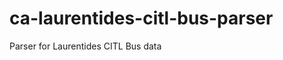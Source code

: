 ca-laurentides-citl-bus-parser
==============================

Parser for Laurentides CITL Bus data
